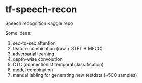 # tf-speech-recon
Speech recognition Kaggle repo

Some ideas:

1. sec-to-sec attention
2. feature combination (raw + STFT + MFCC)
3. adversarial learning
4. depth-wise convolution
5. CTC (connectionist temporal classification)
6. model combination
7. manual labling for generating new testdata (~500 samples)
